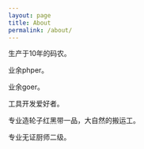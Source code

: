 ```yaml
---
layout: page
title: About
permalink: /about/
---
```


生产于10年的码农。

业余phper。

业余goer。

工具开发爱好者。

专业造轮子红黑带一品，大自然的搬运工。

专业无证厨师二级。

